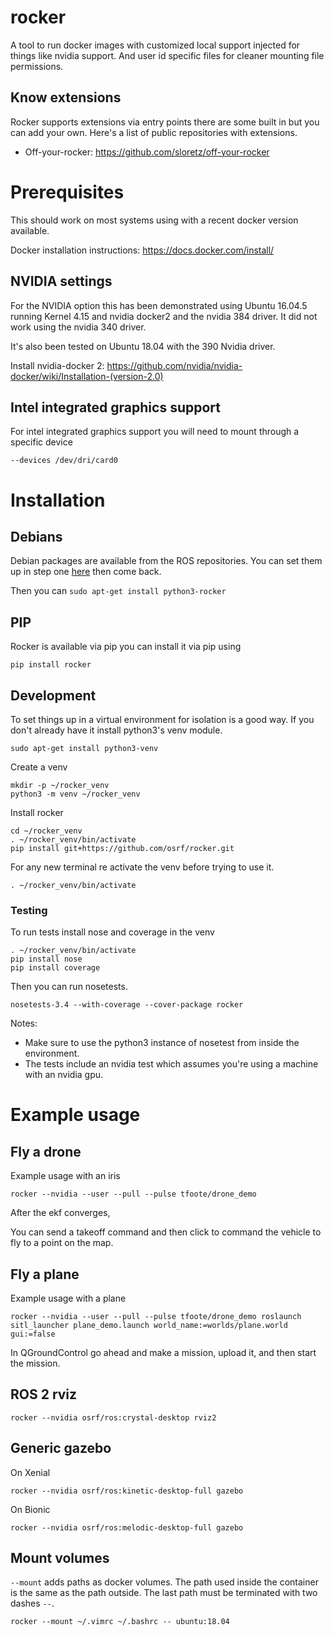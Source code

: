# rocker

A tool to run docker images with customized local support injected for things like nvidia support. And user id specific files for cleaner mounting file permissions.

## Know extensions

Rocker supports extensions via entry points there are some built in but you can add your own. Here's a list of public repositories with extensions.

- Off-your-rocker: https://github.com/sloretz/off-your-rocker

# Prerequisites

This should work on most systems using with a recent docker version available.

Docker installation instructions: https://docs.docker.com/install/

## NVIDIA settings

For the NVIDIA option this has been demonstrated using Ubuntu 16.04.5 running Kernel 4.15 and nvidia docker2 and the nvidia 384 driver.
It did not work using the nvidia 340 driver.

It's also been tested on Ubuntu 18.04 with the 390 Nvidia driver.

Install nvidia-docker 2: https://github.com/nvidia/nvidia-docker/wiki/Installation-(version-2.0)

## Intel integrated graphics support

For intel integrated graphics support you will need to mount through a specific device

```
--devices /dev/dri/card0
```


# Installation

## Debians
Debian packages are available from the ROS repositories. You can set them up in step one [here](http://wiki.ros.org/kinetic/Installation/Ubuntu) then come back.

Then you can `sudo apt-get install python3-rocker`

## PIP

Rocker is available via pip you can install it via pip using

`pip install rocker`



## Development
To set things up in a virtual environment for isolation is a good way. If you don't already have it install python3's venv module.

    sudo apt-get install python3-venv

Create a venv

    mkdir -p ~/rocker_venv
    python3 -m venv ~/rocker_venv

Install rocker

    cd ~/rocker_venv
    . ~/rocker_venv/bin/activate
    pip install git+https://github.com/osrf/rocker.git

For any new terminal re activate the venv before trying to use it.

    . ~/rocker_venv/bin/activate

### Testing

To run tests install nose and coverage in the venv

    . ~/rocker_venv/bin/activate
    pip install nose
    pip install coverage

Then you can run nosetests.

    nosetests-3.4 --with-coverage --cover-package rocker

Notes:

- Make sure to use the python3 instance of nosetest from inside the environment.
- The tests include an nvidia test which assumes you're using a machine with an nvidia gpu.


# Example usage


## Fly a drone

Example usage with an iris

    rocker --nvidia --user --pull --pulse tfoote/drone_demo

After the ekf converges, 

You can send a takeoff command and then click to command the vehicle to fly to a point on the map.


## Fly a plane

Example usage with a plane 

    rocker --nvidia --user --pull --pulse tfoote/drone_demo roslaunch sitl_launcher plane_demo.launch world_name:=worlds/plane.world gui:=false

In QGroundControl go ahead and make a mission, upload it, and then start the mission.

## ROS 2 rviz

    rocker --nvidia osrf/ros:crystal-desktop rviz2


## Generic gazebo

On Xenial

    rocker --nvidia osrf/ros:kinetic-desktop-full gazebo

On Bionic

    rocker --nvidia osrf/ros:melodic-desktop-full gazebo

## Mount volumes

`--mount` adds paths as docker volumes.
The path used inside the container is the same as the path outside.
The last path must be terminated with two dashes `--`.

    rocker --mount ~/.vimrc ~/.bashrc -- ubuntu:18.04
